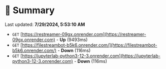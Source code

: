 # 📖 Summary
Last updated: **7/29/2024, 5:53:10 AM**

- `GET` [https://restreamer-09gx.onrender.com](https://restreamer-09gx.onrender.com) - **Up** (9493ms)
- `GET` [https://filestreambot-b5k6.onrender.com/](https://filestreambot-b5k6.onrender.com/) - **Down** (116ms)
- `GET` [https://jupyterlab-python3-12-3.onrender.com](https://jupyterlab-python3-12-3.onrender.com) - **Down** (116ms)
